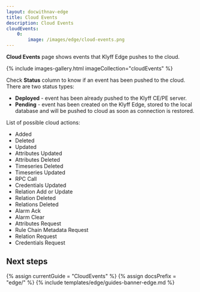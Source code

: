 ```yaml
---
layout: docwithnav-edge
title: Cloud Events
description: Cloud Events
cloudEvents:
    0:
        image: /images/edge/cloud-events.png
---
```


**Cloud Events** page shows events that Klyff Edge pushes to the cloud.

{% include images-gallery.html imageCollection="cloudEvents" %}

Check **Status** column to know if an event has been pushed to the cloud.
There are two status types:
* **Deployed** - event has been already pushed to the Klyff CE/PE server.
* **Pending** - event has been created on the Klyff Edge, stored to the local database and will be pushed to cloud as soon as connection is restored.

List of possible cloud actions:
* Added
* Deleted
* Updated
* Attributes Updated
* Attributes Deleted
* Timeseries Deleted
* Timeseries Updated
* RPC Call
* Credentials Updated
* Relation Add or Update
* Relation Deleted
* Relations Deleted
* Alarm Ack
* Alarm Clear
* Attributes Request
* Rule Chain Metadata Request
* Relation Request
* Credentials Request

## Next steps

{% assign currentGuide = "CloudEvents" %}
{% assign docsPrefix = "edge/" %}
{% include templates/edge/guides-banner-edge.md %}
